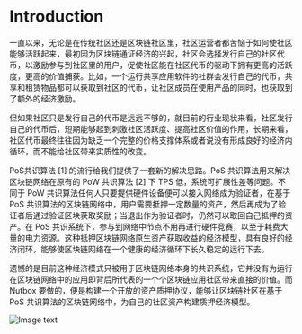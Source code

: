 # Introduction

一直以来，无论是在传统社区还是区块链社区里，社区运营者都苦恼于如何使社区能够活跃起来，最初因为区块链通证经济的兴起，社区会选择发行自己的社区代币，以激励参与到社区里的用户，促使社区能在社区代币的驱动下拥有更高的活跃度，更高的价值捕获。比如，一个运行共享应用软件的社群会发行自己的代币，共享和租赁物品都可以获取到社区的代币，让社区成员在使用产品的同时，也获取到了额外的经济激励。

但如果社区只是发行自己的代币是远远不够的，就目前的行业现状来看，社区发行自己的代币后，短期能够起到刺激社区活跃度、提高社区价值的作用，长期来看，社区代币最终往往因为缺乏一个完整的价格支撑体系或者说没有形成良好的经济内循环，而不能给社区带来实质性的改变。

PoS共识算法 [1] 的流行给我们提供了一套新的解决思路。PoS 共识算法用来解决区块链网络在原有的 PoW 共识算法 [2] 下 TPS 低，系统可扩展性差等问题。不同于 PoW 共识算法任何人只要提供硬件设备便可以接入网络成为验证者，在基于 PoS 共识算法的区块链网络中，用户需要抵押一定数量的资产，然后再成为了验证者后通过验证区块获取奖励；当退出作为验证者时，仍然可以取回自己抵押的资产。在 PoS 共识系统下，参与到网络中节点不用再进行硬件竞赛，以至于耗费大量的电力资源。这种抵押区块链网络原生资产获取收益的经济模型，具有良好的经济闭环，能够使区块链网络在一个健康的经济循环下长久稳定的运行下去。

遗憾的是目前这种经济模式只被用于区块链网络本身的共识系统，它并没有为运行在区块链网络中的应用即背后所代表的一个个区块链应用社区带来直接的价值。而 Nutbox 要做的，便是构建一个开放的资产质押协议，能够让区块链社区在基于 PoS 共识算法的区块链网络中，为自己的社区资产构建质押经济模型。

 ![Image text](http://wherein.mobi/wp-content/uploads/2021/03/staking-factory.png)
